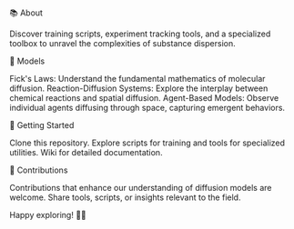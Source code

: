 📚 About


  Discover training scripts, experiment tracking tools, and a specialized toolbox to unravel the complexities of substance dispersion.

🚧 Models


  Fick's Laws: Understand the fundamental mathematics of molecular diffusion.
  Reaction-Diffusion Systems: Explore the interplay between chemical reactions and spatial diffusion.
  Agent-Based Models: Observe individual agents diffusing through space, capturing emergent behaviors.

🔧 Getting Started


  Clone this repository.
  Explore scripts for training and tools for specialized utilities.
  Wiki for detailed documentation.

🤝 Contributions


  Contributions that enhance our understanding of diffusion models are welcome. Share tools, scripts, or insights relevant to the field.



Happy exploring! 🧪✨
